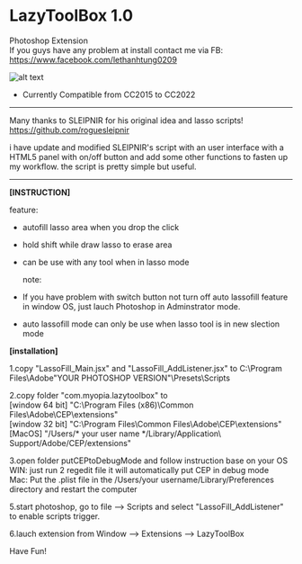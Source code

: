# LazyToolBox 1.0
Photoshop Extension<br />
If you guys have any problem at install contact me via FB: 
https://www.facebook.com/lethanhtung0209

![alt text](https://github.com/m-myopia/LazyToolBox/blob/master/README_IMG/interface.jpg)

* Currently Compatible from CC2015 to CC2022
----------------------------------------------------------------------------------------------------
Many thanks to SLEIPNIR for his original idea and lasso scripts!<br />
https://github.com/roguesleipnir

i have update and modified SLEIPNIR's script with an user interface with a HTML5 panel with on/off button and add some other functions to fasten up my workflow.
the script is pretty simple but useful.

----------------------------------------------------------------------------------------------------

<b>[INSTRUCTION]</b>
<br>

  feature:
- autofill lasso area when you drop the click
- hold shift while draw lasso to erase area
- can be use with any tool when in lasso mode

  note: 
- If you have problem with switch button not turn off auto lassofill feature in window OS, just lauch Photoshop in Adminstrator mode.
- auto lassofill mode can only be use when lasso tool is in new slection mode

<b>[installation]</b>

1.copy "LassoFill_Main.jsx" and "LassoFill_AddListener.jsx" to  C:\Program Files\Adobe\"YOUR PHOTOSHOP VERSION"\Presets\Scripts

2.copy folder "com.myopia.lazytoolbox" to 
<br>
[window 64 bit]
"C:\Program Files (x86)\Common Files\Adobe\CEP\extensions"
<br>
[window 32 bit]
"C:\Program Files\Common Files\Adobe\CEP\extensions"
<br>
[MacOS]
"/Users/* your user name */Library/Application\ Support/Adobe/CEP/extensions"

3.open folder putCEPtoDebugMode and follow instruction base on your OS
<br>
WIN:
just run 2 regedit file it will automatically put CEP in debug mode
<br>
Mac:
Put the .plist file in the /Users/your username/Library/Preferences directory and restart the computer

5.start photoshop, go to file --> Scripts and select "LassoFill_AddListener" to enable scripts trigger.

6.lauch extension from Window --> Extensions --> LazyToolBox



Have Fun!


